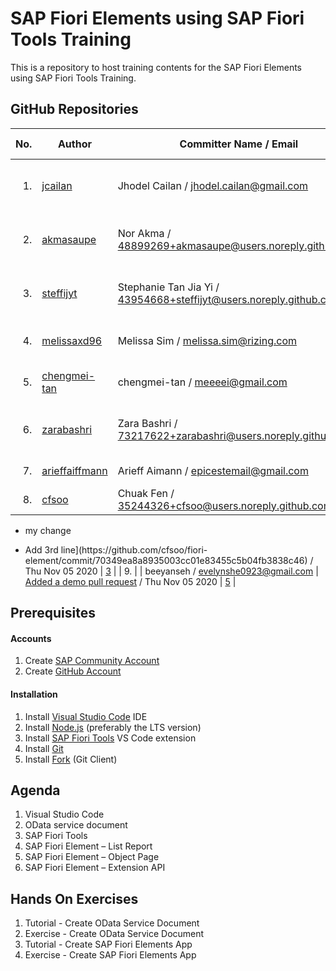 # SAP Fiori Elements using SAP Fiori Tools Training

This is a repository to host training contents for the SAP Fiori Elements using SAP Fiori Tools Training.

## GitHub Repositories

| No. | Author | Committer Name / Email | Latest Commit / Date | Commits |
| ---:| ------ | ---------------------- | -------------------- |:-------:|
| 1. | [jcailan](https:&#x2F;&#x2F;github.com&#x2F;jcailan) | Jhodel Cailan / jhodel.cailan@gmail.com | [Fixed documentation (#3)](https:&#x2F;&#x2F;github.com&#x2F;jcailan&#x2F;fiori-element&#x2F;commit&#x2F;d7c3e6f4dd85300dcd6c99eee45b6794eb538154) / Thu Nov 05 2020 | [4](https:&#x2F;&#x2F;github.com&#x2F;jcailan&#x2F;fiori-element&#x2F;commits) |
| 2. | [akmasaupe](https:&#x2F;&#x2F;github.com&#x2F;akmasaupe) | Nor Akma / 48899269+akmasaupe@users.noreply.github.com | [Added a demo pull request (#1)](https:&#x2F;&#x2F;github.com&#x2F;akmasaupe&#x2F;fiori-element&#x2F;commit&#x2F;7d617a7670540d0157f3390ee703582df8f02f9d) / Thu Nov 05 2020 | [3](https:&#x2F;&#x2F;github.com&#x2F;akmasaupe&#x2F;fiori-element&#x2F;commits) |
| 3. | [steffijyt](https:&#x2F;&#x2F;github.com&#x2F;steffijyt) | Stephanie Tan Jia Yi / 43954668+steffijyt@users.noreply.github.com | [Added a demo pull request (#1)](https:&#x2F;&#x2F;github.com&#x2F;steffijyt&#x2F;fiori-element&#x2F;commit&#x2F;f2acf0daede7fbd845b8254275f86d7232183d84) / Thu Nov 05 2020 | [3](https:&#x2F;&#x2F;github.com&#x2F;steffijyt&#x2F;fiori-element&#x2F;commits) |
| 4. | [melissaxd96](https:&#x2F;&#x2F;github.com&#x2F;melissaxd96) | Melissa Sim / melissa.sim@rizing.com | [this is my commit](https:&#x2F;&#x2F;github.com&#x2F;melissaxd96&#x2F;fiori-element&#x2F;commit&#x2F;2217694e6a8c5464d8f65d756e4a399b333b44a0) / Thu Nov 05 2020 | [5](https:&#x2F;&#x2F;github.com&#x2F;melissaxd96&#x2F;fiori-element&#x2F;commits) |
| 5. | [chengmei-tan](https:&#x2F;&#x2F;github.com&#x2F;chengmei-tan) | chengmei-tan / meeeei@gmail.com | [Commit from main (2)](https:&#x2F;&#x2F;github.com&#x2F;chengmei-tan&#x2F;fiori-element&#x2F;commit&#x2F;3c98f71c6f737f59b1c5fde573f002ec9053f31a) / Thu Nov 05 2020 | [15](https:&#x2F;&#x2F;github.com&#x2F;chengmei-tan&#x2F;fiori-element&#x2F;commits) |
| 6. | [zarabashri](https:&#x2F;&#x2F;github.com&#x2F;zarabashri) | Zara Bashri / 73217622+zarabashri@users.noreply.github.com | [Fixed documentation (#2)](https:&#x2F;&#x2F;github.com&#x2F;zarabashri&#x2F;fiori-element&#x2F;commit&#x2F;9eec1010694b7440da8fd15540675105c18129c9) / Thu Nov 05 2020 | [5](https:&#x2F;&#x2F;github.com&#x2F;zarabashri&#x2F;fiori-element&#x2F;commits) |
| 7. | [arieffaiffmann](https:&#x2F;&#x2F;github.com&#x2F;arieffaiffmann) | Arieff Aimann / epicestemail@gmail.com | [test](https:&#x2F;&#x2F;github.com&#x2F;arieffaiffmann&#x2F;fiori-element&#x2F;commit&#x2F;5d15c23848fe62355095737a52f202bcefb622a7) / Thu Nov 05 2020 | [1](https:&#x2F;&#x2F;github.com&#x2F;arieffaiffmann&#x2F;fiori-element&#x2F;commits) |
| 8. | [cfsoo](https:&#x2F;&#x2F;github.com&#x2F;cfsoo) | Chuak Fen / 35244326+cfsoo@users.noreply.github.com | [Cfsoo new feature (#1)

* my change

* Add 3rd line](https:&#x2F;&#x2F;github.com&#x2F;cfsoo&#x2F;fiori-element&#x2F;commit&#x2F;70349ea8a8935003cc01e83455c5b04fb3838c46) / Thu Nov 05 2020 | [3](https:&#x2F;&#x2F;github.com&#x2F;cfsoo&#x2F;fiori-element&#x2F;commits) |
| 9. | []() | beeyanseh / evelynshe0923@gmail.com | [Added a demo pull request](https:&#x2F;&#x2F;github.com&#x2F;sby0923&#x2F;fiori-element&#x2F;commit&#x2F;ae435d0af62e14735141a2bcf5117aa3f3dd9ab1) / Thu Nov 05 2020 | [5](https:&#x2F;&#x2F;github.com&#x2F;sby0923&#x2F;fiori-element&#x2F;commits) |

## Prerequisites

#### Accounts

1. Create [SAP Community Account](https://community.sap.com/)
2. Create [GitHub Account](https://github.com/join)

#### Installation

1. Install [Visual Studio Code](https://code.visualstudio.com/download) IDE
2. Install [Node.js](https://nodejs.org/en/download/) (preferably the LTS version)
3. Install [SAP Fiori Tools](https://marketplace.visualstudio.com/items?itemName=SAPSE.sap-ux-fiori-tools-extension-pack) VS Code extension
4. Install [Git](https://git-scm.com/downloads)
5. Install [Fork](https://git-fork.com/) (Git Client)

## Agenda

1. Visual Studio Code
2. OData service document
3. SAP Fiori Tools
4. SAP Fiori Element – List Report
5. SAP Fiori Element – Object Page
6. SAP Fiori Element – Extension API

## Hands On Exercises

1. Tutorial - Create OData Service Document
2. Exercise - Create OData Service Document
3. Tutorial - Create SAP Fiori Elements App
4. Exercise - Create SAP Fiori Elements App